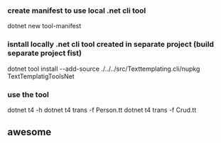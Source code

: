### create manifest to use local .net cli tool
dotnet new tool-manifest
### isntall locally .net cli tool created in separate project (build separate project fist)
dotnet tool install --add-source ./../../src/Texttemplating.cli/nupkg TextTemplatigToolsNet
### use the tool
dotnet t4 -h
dotnet t4 trans -f Person.tt
dotnet t4 trans -f Crud.tt  
## awesome